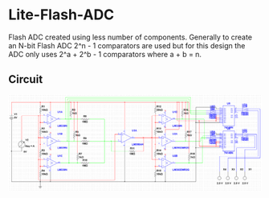 # Lite-Flash-ADC
Flash ADC created using less number of components. Generally to create an N-bit Flash ADC 2^n - 1 comparators are used but for this design the ADC only uses 2^a + 2^b - 1 comparators where a + b = n.

## Circuit
![circuit diagram](/Circuit.png)
